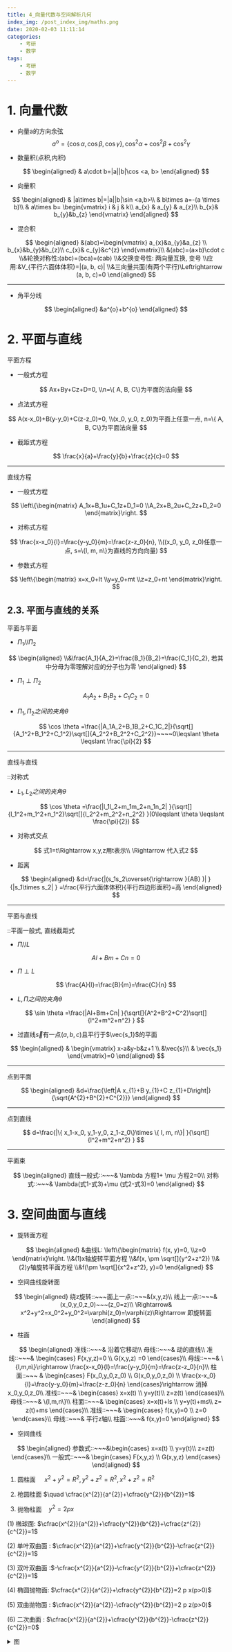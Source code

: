 ```yaml
---
title: 4_向量代数与空间解析几何
index_img: /post_index_img/maths.png
date: 2020-02-03 11:11:14
categories:
    - 考研
    - 数学
tags:
    - 考研
    - 数学
---
```


# 1. 向量代数


- 向量a的方向余弦
$$
a^{o}=\{\cos \alpha , \cos \beta , \cos \gamma \}, \cos^2\alpha+\cos^2\beta +\cos^2\gamma 
$$

- 数量积(点积,内积)

$$
\begin{aligned}
  & a\cdot b=|a||b|\cos <a, b> 
\end{aligned}
$$

- 向量积

$$
\begin{aligned}
  & |a\times b|=|a||b|\sin <a,b>\\
  & b\times a=-(a \times b)\\
  & a\times b= \begin{vmatrix}
  i & j & k\\
    a_{x} & a_{y} & a_{z}\\
    b_{x}& b_{y}&b_{z}
  \end{vmatrix}
\end{aligned}
$$

- 混合积

$$
\begin{aligned}
&(abc)=\begin{vmatrix}
a_{x}&a_{y}&a_{z} \\
b_{x}&b_{y}&b_{z}\\
c_{x}& c_{y}&c^{z}
\end{vmatrix}\\
&(abc)=(a×b)\cdot c
\\&轮换对称性:(abc)=(bca)=(cab)
\\&交换变号性: 两向量互换, 变号
\\应用:&V_{平行六面体体积}=|(a, b, c)|
\\&三向量共面(有两个平行)\Leftrightarrow (a, b, c)=0
\end{aligned}
$$

---

- 角平分线

$$
\begin{aligned}
  &a^{o}+b^{o}
\end{aligned}
$$

# 2. 平面与直线

平面方程

- 一般式方程

$$
Ax+By+Cz+D=0, 
\\n=\{ A, B, C\}为平面的法向量
$$

- 点法式方程

$$
A(x-x_0)+B(y-y_0)+C(z-z_0)=0, 
\\(x_0, y_0, z_0)为平面上任意一点, n=\{ A, B, C\}为平面法向量
$$

- 截距式方程

$$
\frac{x}{a}+\frac{y}{b}+\frac{z}{c}=0
$$

---
直线方程

- 一般式方程

$$
\left\{\begin{matrix}
A_1x+B_1u+C_1z+D_1=0
\\A_2x+B_2u+C_2z+D_2=0
\end{matrix}\right.
$$

- 对称式方程

$$
\frac{x-x_0}{l}=\frac{y-y_0}{m}=\frac{z-z_0}{n}, 
\\((x_0, y_0, z_0)任意一点, s=\{l, m, n\}为直线的方向向量)
$$

- 参数式方程

$$
\left\{\begin{matrix}
x=x_0+lt
\\y=y_0+mt
\\z=z_0+nt
\end{matrix}\right.
$$

## 2.3. 平面与直线的关系

平面与平面

- $\Pi _{1}//\Pi _{2}$

$$
\begin{aligned}
\\&\frac{A_1}{A_2}=\frac{B_1}{B_2}=\frac{C_1}{C_2}, 若其中分母为零理解对应的分子也为零
\end{aligned}
$$

- $\Pi _{1}\perp \Pi _{2}$

$$
A_{1}A_{2}+B_{1}B_{2}+C_{1}C_{2}=0
$$

- $\Pi _{1},\Pi _{2}之间的夹角\theta$

$$
\cos \theta =\frac{|A_1A_2+B_1B_2+C_1C_2|}{\sqrt[]{A_1^2+B_1^2+C_1^2}\sqrt[]{A_2^2+B_2^2+C_2^2}}~~~~0\leqslant \theta \leqslant \frac{\pi}{2}
$$

---

直线与直线


::对称式

- $L_1,L_2之间的夹角\theta$

$$
\cos \theta =\frac{|l_1l_2+m_1m_2+n_1n_2| }{\sqrt[]{l_1^2+m_1^2+n_1^2}\sqrt[]{l_2^2+m_2^2+n_2^2}  }(0\leqslant \theta \leqslant \frac{\pi}{2})
$$

- 对称式交点

$$
式1=t\Rightarrow x,y,z用t表示\\
\Rightarrow  代入式2
$$

- 距离

$$
\begin{aligned}
&d=\frac{|(s_1s_2\overset{\rightarrow }{AB}  )| }{|s_1\times s_2| } =\frac{平行六面体体积}{平行四边形面积}=高
\end{aligned}
$$

---
平面与直线

::平面一般式, 直线截距式

- $\Pi //L$

$$
Al+Bm+Cn=0
$$

- $\Pi \perp L$

$$
\frac{A}{l}=\frac{B}{m}=\frac{C}{n}
$$

- $L,\Pi  之间的夹角\theta$

$$
\sin \theta =\frac{|Al+Bm+Cn| }{\sqrt[]{A^2+B^2+C^2}\sqrt[]{l^2+m^2+n^2}  }
$$

- 过直线$\vec{s}$有一点$(a,b,c)$且平行于$\vec{s_1}$的平面

$$
\begin{aligned}
  & \begin{vmatrix}
  x-a&y-b&z+1 \\
  &\vec{s}\\
  & \vec{s_1}
  \end{vmatrix}=0
\end{aligned}
$$

---
点到平面

$$
\begin{aligned}
&d=\frac{\left|A x_{1}+B y_{1}+C z_{1}+D\right|}{\sqrt{A^{2}+B^{2}+C^{2}}}
\end{aligned}
$$

---
点到直线

$$
d=\frac{|\{ x_1-x_0, y_1-y_0, z_1-z_0\}\times \{ l, m, n\}| }{\sqrt[]{l^2+m^2+n^2} }
$$

---
平面束

$$
\begin{aligned}
 直线一般式::~~~& \lambda 方程1+ \mu 方程2=0\\
 对称式::~~~& \lambda(式1-式3)+\mu (式2-式3)=0
\end{aligned}
$$

# 3. 空间曲面与直线

- 旋转面方程

$$
\begin{aligned}
&曲线L:
\left\{\begin{matrix}
f(x, y)=0, 
\\z=0
\end{matrix}\right.
\\&(1)x轴旋转平面方程
\\&f(x, \pm \sqrt[]{y^2+z^2})
\\&(2)y轴旋转平面方程
\\&f(\pm \sqrt[]{x^2+z^2}, y)=0
\end{aligned}
$$

- 空间曲线旋转面

$$
\begin{aligned}
  绕z旋转::~~~面上一点::~~~&(x,y,z)\\
    线上一点::~~~& (x_0,y_0,z_0)~~~(z_0=z)\\
    \Rightarrow& x^2+y^2=x_0^2+y_0^2=\varphi(z_0)=\varphi(z)\Rightarrow 即旋转面
\end{aligned}
$$

- 柱面

$$
\begin{aligned}
 准线::~~~& 沿着它移动\\
 母线::~~~& 动的直线\\
 准线::~~~& \begin{cases}
    F(x,y,z)=0 \\ G(x,y,z) =0
 \end{cases}\\
 母线::~~~& \{l,m,n\}\rightarrow \frac{x-x_0}{l}=\frac{y-y_0}{m}=\frac{z-z_0}{n}\\
柱面::~~~ & \begin{cases}
    F(x_0,y_0,z_0) \\ G(x_0,y_0,z_0) \\
 \frac{x-x_0}{l}=\frac{y-y_0}{m}=\frac{z-z_0}{n}
 \end{cases}\rightarrow 消掉x_0,y_0,z_0\\
 准线::~~~& \begin{cases}
    x=x(t) \\ y=y(t)\\ z=z(t)
 \end{cases}\\
 母线::~~~& \{l,m,n\}\\
 柱面::~~~& \begin{cases}
    x=x(t)+ls \\ y=y(t)+ms\\ z= z(t)+ms
 \end{cases}\\
 准线::~~~& \begin{cases}
    f(x,y)=0 \\ z=0 
 \end{cases}\\
母线::~~~& 平行z轴\\
柱面::~~~& f(x,y)=0
\end{aligned}
$$

- 空间曲线

$$
\begin{aligned}
参数式::~~~&\begin{cases}
   x=x(t) \\ y=y(t)\\ z=z(t) \end{cases}\\
   一般式::~~~& \begin{cases}
      F(x,y,z) \\ G(x,y,z) 
   \end{cases}
\end{aligned}
$$

1. 圆柱面  $\quad x^{2}+y^{2}=R^{2}, y^{2}+z^{2}=R^{2}, x^{2}+z^{2}=R^{2}$

2. 枪圆桂面 $\quad \cfrac{x^{2}}{a^{2}}+\cfrac{y^{2}}{b^{2}}=1$

3. 抛物柱面$\quad y^{2}=2 p x$

(1) 椭球面: $\cfrac{x^{2}}{a^{2}}+\cfrac{y^{2}}{b^{2}}+\cfrac{z^{2}}{c^{2}}=1$  

(2) 单叶双曲面  : $\cfrac{x^{2}}{a^{2}}+\cfrac{y^{2}}{b^{2}}-\cfrac{z^{2}}{c^{2}}=1$  

(3) 双叶双曲面  :$-\cfrac{x^{2}}{a^{2}}-\cfrac{y^{2}}{b^{2}}+\cfrac{z^{2}}{c^{2}}=1$  

(4) 椭圆抛物面: $\cfrac{x^{2}}{a^{2}}+\cfrac{y^{2}}{b^{2}}=2 p x(p>0)$  

(5) 双曲抛物面 : $\cfrac{x^{2}}{a^{2}}-\cfrac{y^{2}}{b^{2}}=2 p z(p>0)$  

(6) 二次曲面 : $\cfrac{x^{2}}{a^{2}}+\cfrac{y^{2}}{b^{2}}-\cfrac{z^{2}}{c^{2}}=0$ 

<details> 
<summary>图</summary>


![](4_%E5%90%91%E9%87%8F%E4%BB%A3%E6%95%B0%E4%B8%8E%E7%A9%BA%E9%97%B4%E8%A7%A3%E6%9E%90%E5%87%A0%E4%BD%95/2020-08-05-14-50-28.png)  
![](4_%E5%90%91%E9%87%8F%E4%BB%A3%E6%95%B0%E4%B8%8E%E7%A9%BA%E9%97%B4%E8%A7%A3%E6%9E%90%E5%87%A0%E4%BD%95/2020-08-05-14-53-14.png)

</details>
